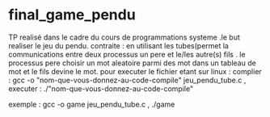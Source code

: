 # final_game_pendu

TP realisé dans le cadre du cours de programmations systeme .le but realiser le jeu du pendu.
contraite : en utilisant les tubes(permet la communications entre deux processus un pere et le/les autre(s)
fils . le processus pere choisir un mot aleatoire parmi des mot dans un tableau de mot et le fils devine le 
mot.
pour executer le fichier etant sur linux : 
 complier :   gcc -o "nom-que-vous-donnez-au-code-compile" jeu_pendu_tube.c   ,
 executer :  ./"nom-que-vous-donnez-au-code-compile"
 
exemple :
    gcc -o game jeu_pendu_tube.c    ,
    ./game
